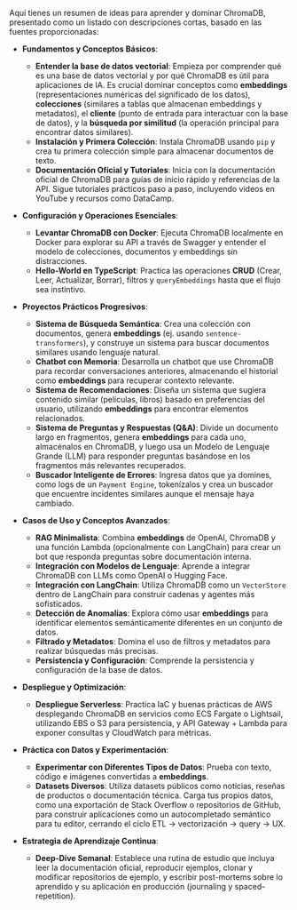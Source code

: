 Aquí tienes un resumen de ideas para aprender y dominar ChromaDB, presentado como un listado con descripciones cortas, basado en las fuentes proporcionadas:

*   **Fundamentos y Conceptos Básicos**:
    *   **Entender la base de datos vectorial**: Empieza por comprender qué es una base de datos vectorial y por qué ChromaDB es útil para aplicaciones de IA. Es crucial dominar conceptos como **embeddings** (representaciones numéricas del significado de los datos), **colecciones** (similares a tablas que almacenan embeddings y metadatos), el **cliente** (punto de entrada para interactuar con la base de datos), y la **búsqueda por similitud** (la operación principal para encontrar datos similares).
    *   **Instalación y Primera Colección**: Instala ChromaDB usando `pip` y crea tu primera colección simple para almacenar documentos de texto.
    *   **Documentación Oficial y Tutoriales**: Inicia con la documentación oficial de ChromaDB para guías de inicio rápido y referencias de la API. Sigue tutoriales prácticos paso a paso, incluyendo videos en YouTube y recursos como DataCamp.

*   **Configuración y Operaciones Esenciales**:
    *   **Levantar ChromaDB con Docker**: Ejecuta ChromaDB localmente en Docker para explorar su API a través de Swagger y entender el modelo de colecciones, documentos y embeddings sin distracciones.
    *   **Hello-World en TypeScript**: Practica las operaciones **CRUD** (Crear, Leer, Actualizar, Borrar), filtros y `queryEmbeddings` hasta que el flujo sea instintivo.

*   **Proyectos Prácticos Progresivos**:
    *   **Sistema de Búsqueda Semántica**: Crea una colección con documentos, genera **embeddings** (ej. usando `sentence-transformers`), y construye un sistema para buscar documentos similares usando lenguaje natural.
    *   **Chatbot con Memoria**: Desarrolla un chatbot que use ChromaDB para recordar conversaciones anteriores, almacenando el historial como **embeddings** para recuperar contexto relevante.
    *   **Sistema de Recomendaciones**: Diseña un sistema que sugiera contenido similar (películas, libros) basado en preferencias del usuario, utilizando **embeddings** para encontrar elementos relacionados.
    *   **Sistema de Preguntas y Respuestas (Q&A)**: Divide un documento largo en fragmentos, genera **embeddings** para cada uno, almacénalos en ChromaDB, y luego usa un Modelo de Lenguaje Grande (LLM) para responder preguntas basándose en los fragmentos más relevantes recuperados.
    *   **Buscador Inteligente de Errores**: Ingresa datos que ya domines, como logs de un `Payment Engine`, tokenízalos y crea un buscador que encuentre incidentes similares aunque el mensaje haya cambiado.

*   **Casos de Uso y Conceptos Avanzados**:
    *   **RAG Minimalista**: Combina **embeddings** de OpenAI, ChromaDB y una función Lambda (opcionalmente con LangChain) para crear un bot que responda preguntas sobre documentación interna.
    *   **Integración con Modelos de Lenguaje**: Aprende a integrar ChromaDB con LLMs como OpenAI o Hugging Face.
    *   **Integración con LangChain**: Utiliza ChromaDB como un `VectorStore` dentro de LangChain para construir cadenas y agentes más sofisticados.
    *   **Detección de Anomalías**: Explora cómo usar **embeddings** para identificar elementos semánticamente diferentes en un conjunto de datos.
    *   **Filtrado y Metadatos**: Domina el uso de filtros y metadatos para realizar búsquedas más precisas.
    *   **Persistencia y Configuración**: Comprende la persistencia y configuración de la base de datos.

*   **Despliegue y Optimización**:
    *   **Despliegue Serverless**: Practica IaC y buenas prácticas de AWS desplegando ChromaDB en servicios como ECS Fargate o Lightsail, utilizando EBS o S3 para persistencia, y API Gateway + Lambda para exponer consultas y CloudWatch para métricas.

*   **Práctica con Datos y Experimentación**:
    *   **Experimentar con Diferentes Tipos de Datos**: Prueba con texto, código e imágenes convertidas a **embeddings**.
    *   **Datasets Diversos**: Utiliza datasets públicos como noticias, reseñas de productos o documentación técnica. Carga tus propios datos, como una exportación de Stack Overflow o repositorios de GitHub, para construir aplicaciones como un autocompletado semántico para tu editor, cerrando el ciclo ETL → vectorización → query → UX.

*   **Estrategia de Aprendizaje Continua**:
    *   **Deep-Dive Semanal**: Establece una rutina de estudio que incluya leer la documentación oficial, reproducir ejemplos, clonar y modificar repositorios de ejemplo, y escribir post-mortems sobre lo aprendido y su aplicación en producción (journaling y spaced-repetition).